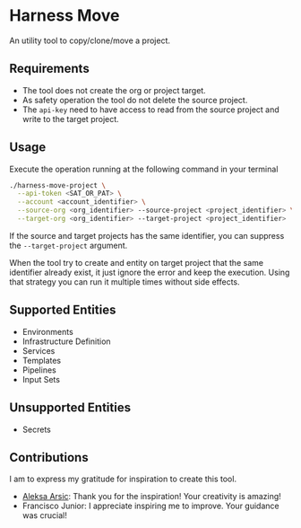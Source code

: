 # Harness Move

An utility tool to copy/clone/move a project.

## Requirements

- The tool does not create the org or project target.
- As safety operation the tool do not delete the source project.
- The `api-key` need to have access to read from the source project and write to the target project.

## Usage

Execute the operation running at the following command in your terminal

```sh
./harness-move-project \
  --api-token <SAT_OR_PAT> \
  --account <account_identifier> \
  --source-org <org_identifier> --source-project <project_identifier> \
  --target-org <org_identifier> --target-project <project_identifier>
```

If the source and target projects has the same identifier, you can suppress the `--target-project` argument.

When the tool try to create and entity on target project that the same identifier already exist, it just ignore the error and keep the execution. Using that strategy you can run it multiple times without side effects.

## Supported Entities

- Environments
- Infrastructure Definition
- Services
- Templates
- Pipelines
- Input Sets

## Unsupported Entities

- Secrets

## Contributions

I am to express my gratitude for inspiration to create this tool.

* [Aleksa Arsic](https://github.com/aleksa11010): Thank you for the inspiration! Your creativity is amazing!
* Francisco Junior: I appreciate inspiring me to improve. Your guidance was crucial!
